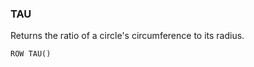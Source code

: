 <!--
This is generated by ESQL's AbstractFunctionTestCase. Do no edit it. See ../README.md for how to regenerate it.
-->

### TAU
Returns the ratio of a circle's circumference to its radius.

```
ROW TAU()
```
